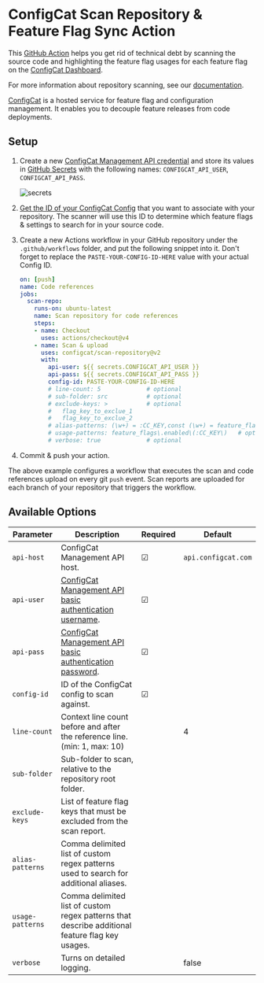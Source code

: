 # ConfigCat Scan Repository & Feature Flag Sync Action
This [GitHub Action](https://github.com/features/actions) helps you get rid of technical debt by scanning the source code and highlighting the feature flag usages for each feature flag on the [ConfigCat Dashboard](https://app.configcat.com).

For more information about repository scanning, see our [documentation](https://configcat.com/docs/advanced/code-references/overview).

[ConfigCat](https://configcat.com) is a hosted service for feature flag and configuration management. It enables you to decouple feature releases from code deployments.

## Setup
1. Create a new [ConfigCat Management API credential](https://app.configcat.com/my-account/public-api-credentials) and store its values in [GitHub Secrets](https://docs.github.com/en/actions/security-guides/encrypted-secrets#creating-encrypted-secrets-for-a-repository) with the following names: `CONFIGCAT_API_USER`, `CONFIGCAT_API_PASS`.

    ![secrets](https://raw.githubusercontent.com/configcat/scan-repository/main/assets/secrets.png  "secrets")

2. [Get the ID of your ConfigCat Config](https://configcat.com/docs/advanced/code-references/overview#config-id) that you want to associate with your repository. The scanner will use this ID to determine which feature flags & settings to search for in your source code.

3. Create a new Actions workflow in your GitHub repository under the `.github/workflows` folder, and put the following snippet into it.
Don't forget to replace the `PASTE-YOUR-CONFIG-ID-HERE` value with your actual Config ID.
    ```yaml
    on: [push]
    name: Code references
    jobs:
      scan-repo:
        runs-on: ubuntu-latest
        name: Scan repository for code references
        steps:
        - name: Checkout
          uses: actions/checkout@v4
        - name: Scan & upload
          uses: configcat/scan-repository@v2
          with:
            api-user: ${{ secrets.CONFIGCAT_API_USER }}
            api-pass: ${{ secrets.CONFIGCAT_API_PASS }}
            config-id: PASTE-YOUR-CONFIG-ID-HERE
            # line-count: 5             # optional
            # sub-folder: src           # optional
            # exclude-keys: >           # optional
            #   flag_key_to_exclue_1
            #   flag_key_to_exclue_2
            # alias-patterns: (\w+) = :CC_KEY,const (\w+) = feature_flags\.enabled\(:CC_KEY\) # optional, comma delimited alias patterns
            # usage-patterns: feature_flags\.enabled\(:CC_KEY\)   # optional, comma delimited flag key usage patterns
            # verbose: true             # optional
    ```

4. Commit & push your action.

The above example configures a workflow that executes the scan and code references upload on every git `push` event.
Scan reports are uploaded for each branch of your repository that triggers the workflow. 

## Available Options

| Parameter        | Description                                                                | Required   | Default             |
| ---------------- | -------------------------------------------------------------------------- | ---------- | ------------------- |
| `api-host`       | ConfigCat Management API host.                                             | &#9745;    | `api.configcat.com` |
| `api-user`       | [ConfigCat Management API basic authentication username](https://app.configcat.com/my-account/public-api-credentials). | &#9745;    |        |
| `api-pass`       | [ConfigCat Management API basic authentication password](https://app.configcat.com/my-account/public-api-credentials). | &#9745;    |        |
| `config-id`      | ID of the ConfigCat config to scan against.                                | &#9745;    |                     |
| `line-count`     | Context line count before and after the reference line. (min: 1, max: 10)  |            | 4                   |
| `sub-folder`     | Sub-folder to scan, relative to the repository root folder.                |            |                     |
| `exclude-keys`   | List of feature flag keys that must be excluded from the scan report.      |            |                     |
| `alias-patterns` | Comma delimited list of custom regex patterns used to search for additional aliases. |  |                     |
| `usage-patterns` | Comma delimited list of custom regex patterns that describe additional feature flag key usages. |  |                     |
| `verbose`        | Turns on detailed logging.                                                 |            | false               |
